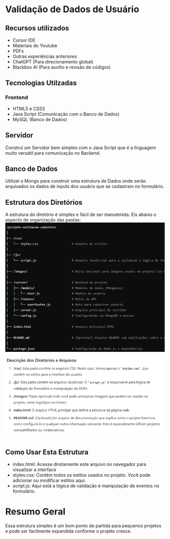 # Validação de Dados de Usuário
## Recursos utilizados
- Cursor IDE
- Materiais do Youtube 
- PDFs
- Outras experiências anteriores
- ChatGPT (Para direcionamento global)
- Blackbox AI (Para auxílio e revisão de códigos)
## Tecnologias Utilzadas
### Frontend
- HTML5 e CSS3
- Java Script (Comunicação com o Banco de Dados)
- MySQL (Banco de Dados)
## Servidor
Construí um Servidor bem simples com o Java Script que é a linguagem muito versátil para comunicação no Backend. 
## Banco de Dados
Utilizei o Mongo para construir uma estrutura de Dados onde serão arquivados os dados de inputs dos usuário que se cadastram no formulário. 
## Estrutura dos Diretórios
 A estrutura do diretório é simples e fácil de ser manutenida. Eis abaixo o aspecto de organização das pastas:
 ![alt text](image-2.png)

 ![alt text](image-1.png)

 ## Como Usar Esta Estrutura
 - index.html: Acesse diretamente este arquivo no navegador para visualizar a interface
 - styles.css: Contém todos os estilos usados no projeto. Você pode adicionar ou modificar estilos aqui.
 - script.js: Aqui está a lógica de validação e manipulação de eventos no formulário.

 # Resumo Geral
 Essa estrutura simples é um bom ponto de partida para pequenos projetos e pode ser facilmente expandida conforme o projeto cresce.

 